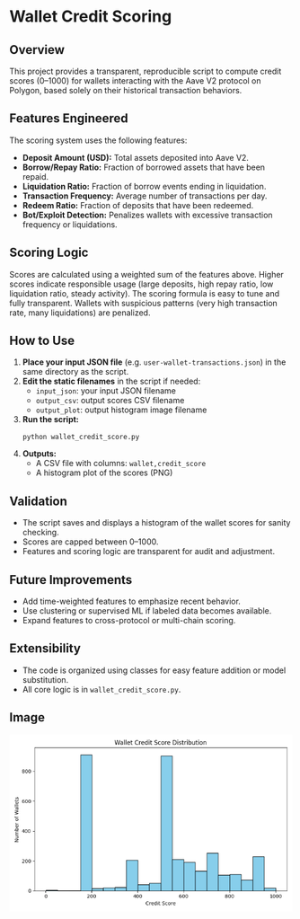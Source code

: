 # Wallet Credit Scoring

## Overview

This project provides a transparent, reproducible script to compute credit scores (0–1000) for wallets interacting with the Aave V2 protocol on Polygon, based solely on their historical transaction behaviors.

## Features Engineered

The scoring system uses the following features:

- **Deposit Amount (USD):** Total assets deposited into Aave V2.
- **Borrow/Repay Ratio:** Fraction of borrowed assets that have been repaid.
- **Liquidation Ratio:** Fraction of borrow events ending in liquidation.
- **Transaction Frequency:** Average number of transactions per day.
- **Redeem Ratio:** Fraction of deposits that have been redeemed.
- **Bot/Exploit Detection:** Penalizes wallets with excessive transaction frequency or liquidations.

## Scoring Logic

Scores are calculated using a weighted sum of the features above. Higher scores indicate responsible usage (large deposits, high repay ratio, low liquidation ratio, steady activity). The scoring formula is easy to tune and fully transparent. Wallets with suspicious patterns (very high transaction rate, many liquidations) are penalized.

## How to Use

1. **Place your input JSON file** (e.g. `user-wallet-transactions.json`) in the same directory as the script.
2. **Edit the static filenames** in the script if needed:
    - `input_json`: your input JSON filename
    - `output_csv`: output scores CSV filename
    - `output_plot`: output histogram image filename
3. **Run the script:**
    ```
    python wallet_credit_score.py
    ```
4. **Outputs:**
    - A CSV file with columns: `wallet,credit_score`
    - A histogram plot of the scores (PNG)

## Validation

- The script saves and displays a histogram of the wallet scores for sanity checking.
- Scores are capped between 0–1000.
- Features and scoring logic are transparent for audit and adjustment.

## Future Improvements

- Add time-weighted features to emphasize recent behavior.
- Use clustering or supervised ML if labeled data becomes available.
- Expand features to cross-protocol or multi-chain scoring.

## Extensibility

- The code is organized using classes for easy feature addition or model substitution.
- All core logic is in `wallet_credit_score.py`.

## Image
![Credit Score Distribution](wallet_score_histogram.png)
